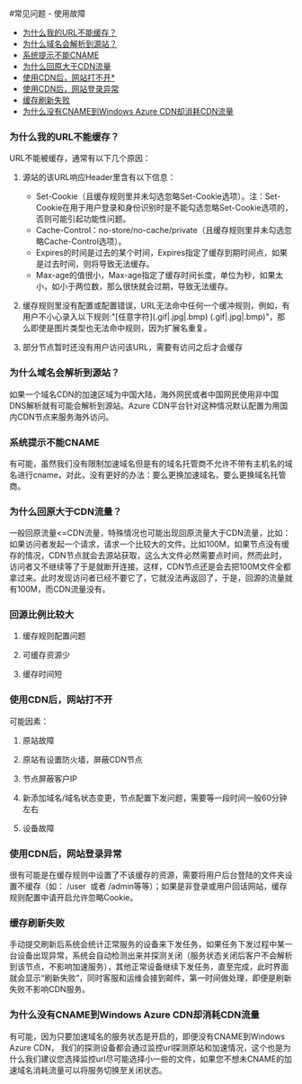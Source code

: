 <properties linkid="dev-net-common-tasks-cdn" urlDisplayName="CDN" pageTitle="Windows Azure CDN FAQ - Azure feature guide" metaKeywords="Azure CDN, Azure CDN, Azure blobs, Azure caching, Azure add-ons, 不能缓存, 不能CNAME, 回源比例大, 缓存刷新失败, CDN FAQ, CDN常见问题, CDN使用故障, CDN服务故障, CDN配置错误, 速度慢, 网站打不开, 登录异常, CNAME, CDN技术文档, CDN帮助文档" description="Find answers to common service consulting or inquiries related to Windows Azure CDN" metaCanonical="" services="" documentationCenter=".NET" title="" authors="" solutions="" manager="" editor="" />
<tags ms.service="cdn"
    ms.date=""
    wacn.date="12/28/2015"
    />
#常见问题 - 使用故障

+ [为什么我的URL不能缓存？](#step1)
+ [为什么域名会解析到源站？](#step2)
+ [系统提示不能CNAME](#step3)
+ [为什么回原大于CDN流量](#step4)
+ [使用CDN后，网站打不开*](#step5)
+ [使用CDN后，网站登录异常](#step6)
+ [缓存刷新失败](#step8)
+ [为什么没有CNAME到Windows Azure CDN却消耗CDN流量](#step9)

### **为什么我的URL不能缓存？**<a id="step1"></a>

URL不能被缓存，通常有以下几个原因： 

1. 源站的该URL响应Header里含有以下信息：
   - Set-Cookie（且缓存规则里并未勾选忽略Set-Cookie选项）。注：Set-Cookie在用于用户登录和身份识别时是不能勾选忽略Set-Cookie选项的，否则可能引起功能性问题。
   - Cache-Control：no-store/no-cache/private（且缓存规则里并未勾选忽略Cache-Control选项）。
   - Expires的时间是过去的某个时间，Expires指定了缓存到期时间点，如果是过去时间，则将导致无法缓存。
   - Max-age的值很小，Max-age指定了缓存时间长度，单位为秒，如果太小，如小于两位数，那么很快就会过期，导致无法缓存。

2. 缓存规则里没有配置或配置错误，URL无法命中任何一个缓冲规则，例如，有用户不小心录入以下规则:"\[任意字符\]\(.gif|.jpg|.bmp\) (\.gif|.jpg|.bmp\)"，那么即使是图片类型也无法命中规则，因为扩展名重复。
   
3. 部分节点暂时还没有用户访问该URL，需要有访问之后才会缓存

### **为什么域名会解析到源站？**<a id="step2"></a>

如果一个域名CDN的加速区域为中国大陆，海外网民或者中国网民使用非中国DNS解析就有可能会解析到源站。Azure CDN平台针对这种情况默认配置为用国内CDN节点来服务海外访问。

### **系统提示不能CNAME**<a id="step3"></a>

有可能，虽然我们没有限制加速域名但是有的域名托管商不允许不带有主机名的域名进行cname，对此，没有更好的办法：要么更换加速域名，要么更换域名托管商。

### **为什么回原大于CDN流量？**<a id="step4"></a>

一般回原流量<=CDN流量，特殊情况也可能出现回原流量大于CDN流量，比如：如果访问者发起一个请求，请求一个比较大的文件。比如100M，如果节点没有缓存的情况，CDN节点就会去源站获取，这么大文件必然需要点时间，然而此时，访问者又不继续等了于是就断开连接。这样，CDN节点还是会去把100M文件全都拿过来。此时发现访问者已经不要它了，它就没法再返回了，于是，回源的流量就有100M，而CDN流量没有。

### **回源比例比较大**<a id="step5"></a>

1. 缓存规则配置问题
    
2. 可缓存资源少
    
3. 缓存时间短    

### **使用CDN后，网站打不开**<a id="step6"></a> 

可能因素：
 
1. 原站故障
     
2. 原站有设置防火墙，屏蔽CDN节点
    
3. 节点屏蔽客户IP
     
4. 新添加域名/域名状态变更，节点配置下发问题，需要等一段时间一般60分钟左右
     
5. 设备故障  
    
### **使用CDN后，网站登录异常**<a id="step7"></a>

很有可能是在缓存规则中设置了不该缓存的资源，需要将用户后台登陆的文件夹设置不缓存（如： /user  或者 /admin等等）；如果是非登录或用户回话网站，缓存规则配置中请开启允许忽略Cookie。

### **缓存刷新失败**<a id="step8"></a>

手动提交刷新后系统会统计正常服务的设备来下发任务，如果任务下发过程中某一台设备出现异常，系统会自动检测出来并探测关闭（服务状态关闭后客户不会解析到该节点，不影响加速服务），其他正常设备继续下发任务，直至完成，此时界面就会显示“刷新失败”，同时客服和运维会接到邮件，第一时间做处理，即便是刷新失败不影响CDN服务。

### **为什么没有CNAME到Windows Azure CDN却消耗CDN流量**<a id="step9"></a>

有可能，因为只要加速域名的服务状态是开启的，即便没有CNAME到Windows Azure CDN， 我们的探测设备都会通过监控url探测原站和加速情况，这个也是为什么我们建议您选择监控url尽可能选择小一些的文件，如果您不想未CNAME的加速域名消耗流量可以将服务切换至关闭状态。